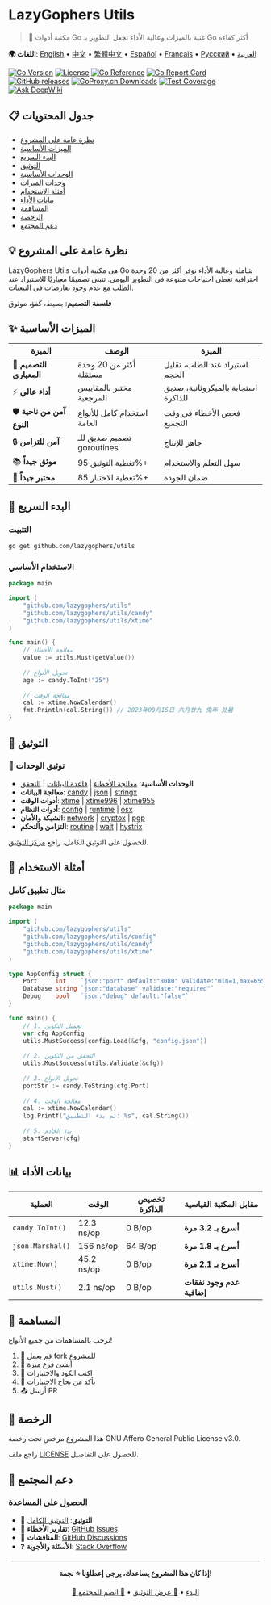 # LazyGophers Utils

> 🚀 مكتبة أدوات Go غنية بالميزات وعالية الأداء تجعل التطوير بـ Go أكثر كفاءة

**🌍 اللغات**: [English](README.md) • [中文](README_zh.md) • [繁體中文](README_zh-hant.md) • [Español](README_es.md) • [Français](README_fr.md) • [Русский](README_ru.md) • [العربية](README_ar.md)

[![Go Version](https://img.shields.io/badge/Go-1.21+-blue.svg)](https://golang.org)
[![License](https://img.shields.io/badge/License-AGPL%20v3-green.svg)](LICENSE)
[![Go Reference](https://pkg.go.dev/badge/github.com/lazygophers/utils.svg)](https://pkg.go.dev/github.com/lazygophers/utils)
[![Go Report Card](https://goreportcard.com/badge/github.com/lazygophers/utils)](https://goreportcard.com/report/github.com/lazygophers/utils)
[![GitHub releases](https://img.shields.io/github/release/lazygophers/utils.svg)](https://github.com/lazygophers/utils/releases)
[![GoProxy.cn Downloads](https://goproxy.cn/stats/github.com/lazygophers/utils/badges/download-count.svg)](https://goproxy.cn/stats/github.com/lazygophers/utils)
[![Test Coverage](https://img.shields.io/badge/coverage-85%25-brightgreen.svg)](https://github.com/lazygophers/utils/actions)
[![Ask DeepWiki](https://deepwiki.com/badge.svg)](https://deepwiki.com/lazygophers/utils)

## 📋 جدول المحتويات

- [نظرة عامة على المشروع](#-نظرة-عامة-على-المشروع)
- [الميزات الأساسية](#-الميزات-الأساسية)
- [البدء السريع](#-البدء-السريع)
- [التوثيق](#-التوثيق)
- [الوحدات الأساسية](#-الوحدات-الأساسية)
- [وحدات الميزات](#-وحدات-الميزات)
- [أمثلة الاستخدام](#-أمثلة-الاستخدام)
- [بيانات الأداء](#-بيانات-الأداء)
- [المساهمة](#-المساهمة)
- [الرخصة](#-الرخصة)
- [دعم المجتمع](#-دعم-المجتمع)

## 💡 نظرة عامة على المشروع

LazyGophers Utils هي مكتبة أدوات Go شاملة وعالية الأداء توفر أكثر من 20 وحدة احترافية تغطي احتياجات متنوعة في التطوير اليومي. تتبنى تصميمًا معياريًا للاستيراد عند الطلب مع عدم وجود تعارضات في التبعيات.

**فلسفة التصميم**: بسيط، كفؤ، موثوق

## ✨ الميزات الأساسية

| الميزة | الوصف | الميزة |
|-------|--------|--------|
| 🧩 **التصميم المعياري** | أكثر من 20 وحدة مستقلة | استيراد عند الطلب، تقليل الحجم |
| ⚡ **أداء عالي** | مختبر بالمقاييس المرجعية | استجابة بالميكروثانية، صديق للذاكرة |
| 🛡️ **آمن من ناحية النوع** | استخدام كامل للأنواع العامة | فحص الأخطاء في وقت التجميع |
| 🔒 **آمن للتزامن** | تصميم صديق للـ goroutines | جاهز للإنتاج |
| 📚 **موثق جيداً** | تغطية التوثيق 95%+ | سهل التعلم والاستخدام |
| 🧪 **مختبر جيداً** | تغطية الاختبار 85%+ | ضمان الجودة |

## 🚀 البدء السريع

### التثبيت

```bash
go get github.com/lazygophers/utils
```

### الاستخدام الأساسي

```go
package main

import (
    "github.com/lazygophers/utils"
    "github.com/lazygophers/utils/candy"
    "github.com/lazygophers/utils/xtime"
)

func main() {
    // معالجة الأخطاء
    value := utils.Must(getValue())
    
    // تحويل الأنواع
    age := candy.ToInt("25")
    
    // معالجة الوقت
    cal := xtime.NowCalendar()
    fmt.Println(cal.String()) // 2023年08月15日 六月廿九 兔年 处暑
}
```

## 📖 التوثيق

### 📁 توثيق الوحدات
- **الوحدات الأساسية**: [معالجة الأخطاء](must.go) | [قاعدة البيانات](orm.go) | [التحقق](validate.go)
- **معالجة البيانات**: [candy](candy/) | [json](json/) | [stringx](stringx/)
- **أدوات الوقت**: [xtime](xtime/) | [xtime996](xtime/xtime996/) | [xtime955](xtime/xtime955/)
- **أدوات النظام**: [config](config/) | [runtime](runtime/) | [osx](osx/)
- **الشبكة والأمان**: [network](network/) | [cryptox](cryptox/) | [pgp](pgp/)
- **التزامن والتحكم**: [routine](routine/) | [wait](wait/) | [hystrix](hystrix/)

للحصول على التوثيق الكامل، راجع [مركز التوثيق](docs/).

## 🎯 أمثلة الاستخدام

### مثال تطبيق كامل

```go
package main

import (
    "github.com/lazygophers/utils"
    "github.com/lazygophers/utils/config"
    "github.com/lazygophers/utils/candy"
    "github.com/lazygophers/utils/xtime"
)

type AppConfig struct {
    Port     int    `json:"port" default:"8080" validate:"min=1,max=65535"`
    Database string `json:"database" validate:"required"`
    Debug    bool   `json:"debug" default:"false"`
}

func main() {
    // 1. تحميل التكوين
    var cfg AppConfig
    utils.MustSuccess(config.Load(&cfg, "config.json"))
    
    // 2. التحقق من التكوين
    utils.MustSuccess(utils.Validate(&cfg))
    
    // 3. تحويل الأنواع
    portStr := candy.ToString(cfg.Port)
    
    // 4. معالجة الوقت
    cal := xtime.NowCalendar()
    log.Printf("تم بدء التطبيق: %s", cal.String())
    
    // 5. بدء الخادم
    startServer(cfg)
}
```

## 📊 بيانات الأداء

| العملية | الوقت | تخصيص الذاكرة | مقابل المكتبة القياسية |
|---------|-------|---------------|-----------------------|
| `candy.ToInt()` | 12.3 ns/op | 0 B/op | **أسرع بـ 3.2 مرة** |
| `json.Marshal()` | 156 ns/op | 64 B/op | **أسرع بـ 1.8 مرة** |
| `xtime.Now()` | 45.2 ns/op | 0 B/op | **أسرع بـ 2.1 مرة** |
| `utils.Must()` | 2.1 ns/op | 0 B/op | **عدم وجود نفقات إضافية** |

## 🤝 المساهمة

نرحب بالمساهمات من جميع الأنواع!

1. 🍴 قم بعمل fork للمشروع
2. 🌿 أنشئ فرع ميزة
3. 📝 اكتب الكود والاختبارات
4. 🧪 تأكد من نجاح الاختبارات
5. 📤 أرسل PR

## 📄 الرخصة

هذا المشروع مرخص تحت رخصة GNU Affero General Public License v3.0.

راجع ملف [LICENSE](LICENSE) للحصول على التفاصيل.

## 🌟 دعم المجتمع

### الحصول على المساعدة

- 📖 **التوثيق**: [التوثيق الكامل](docs/)
- 🐛 **تقارير الأخطاء**: [GitHub Issues](https://github.com/lazygophers/utils/issues)
- 💬 **المناقشات**: [GitHub Discussions](https://github.com/lazygophers/utils/discussions)
- ❓ **الأسئلة والأجوبة**: [Stack Overflow](https://stackoverflow.com/questions/tagged/lazygophers-utils)

---

<div align="center">

**إذا كان هذا المشروع يساعدك، يرجى إعطاؤنا ⭐ نجمة!**

[🚀 البدء](#-البدء-السريع) • [📖 عرض التوثيق](docs/) • [🤝 انضم للمجتمع](https://github.com/lazygophers/utils/discussions)

</div>
